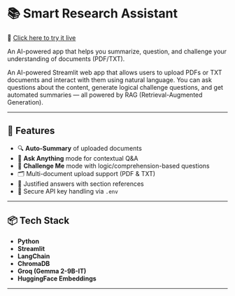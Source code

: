 # 📚 Smart Research Assistant

🚀 [Click here to try it live](https://smart-research-assistant-pjning6cja22z9cp4kevyp.streamlit.app/)

An AI-powered app that helps you summarize, question, and challenge your understanding of documents (PDF/TXT).

An AI-powered Streamlit web app that allows users to upload PDFs or TXT documents and interact with them using natural language. You can ask questions about the content, generate logical challenge questions, and get automated summaries — all powered by RAG (Retrieval-Augmented Generation).

---

## 🚀 Features

- 🔍 **Auto-Summary** of uploaded documents
- 💬 **Ask Anything** mode for contextual Q&A
- 🧠 **Challenge Me** mode with logic/comprehension-based questions
- 🗂️ Multi-document upload support (PDF & TXT)
- 🧾 Justified answers with section references
- 🔐 Secure API key handling via `.env`

---

## 📦 Tech Stack

- **Python**
- **Streamlit**
- **LangChain**
- **ChromaDB**
- **Groq (Gemma 2-9B-IT)**
- **HuggingFace Embeddings**

---

